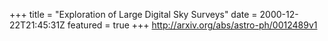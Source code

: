 +++
title = "Exploration of Large Digital Sky Surveys"
date = 2000-12-22T21:45:31Z
featured = true
+++
http://arxiv.org/abs/astro-ph/0012489v1